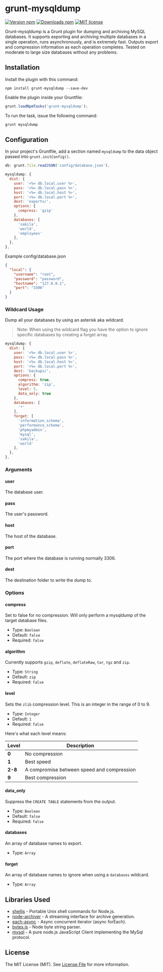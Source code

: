 # grunt-mysqldump

[![Version npm](https://img.shields.io/npm/v/grunt-mysqldump.svg)](https://www.npmjs.com/package/grunt-mysqldump)
[![Downloads npm](https://img.shields.io/npm/dt/grunt-mysqldump.svg)](https://www.npmjs.com/package/grunt-mysqldump)
[![MIT license](https://img.shields.io/npm/l/grunt-mysqldump.svg)](https://opensource.org/licenses/MIT)

Grunt-mysqldump is a Grunt plugin for dumping and archiving MySQL databases. It supports exporting and archiving multiple databases in a single operation, runs asynchronously, and is extremely fast. Outputs export and compression information as each operation completes. Tested on moderate to large size databases without any problems.

## Installation

Install the plugin with this command:

```shell
npm install grunt-mysqldump --save-dev
```

Enable the plugin inside your Gruntfile:

```js
grunt.loadNpmTasks('grunt-mysqldump');
```

To run the task, issue the following command:

```sh
grunt mysqldump
```

## Configuration

In your project's Gruntfile, add a section named `mysqldump` to the data object passed into `grunt.initConfig()`.

```js
db: grunt.file.readJSON('config/database.json'),    
```

```js  
mysqldump: {
  dist: {
    user: '<%= db.local.user %>',
    pass: '<%= db.local.pass %>',
    host: '<%= db.local.host %>',
    port: '<%= db.local.port %>',
    dest: 'exports/',
    options: {
      compress: 'gzip'
    },
    databases: [
      'sakila',
      'world',
      'employees'
    ],
  },
},
```

Example config/database.json

```json
{
  "local": {
    "username": "root",
    "password": "password",
    "hostname": "127.0.0.1",
    "port": "3306"
  }
}
```

### Wildcard Usage

Dump all your databases by using an asterisk aka wildcard. 

> Note: When using the wildcard flag you have the option to ignore specific databases by creating a forget array.

```js 
mysqldump: {
  dist: {
    user: '<%= db.local.user %>',
    pass: '<%= db.local.pass %>',
    host: '<%= db.local.host %>',
    port: '<%= db.local.port %>',
    dest: 'backups/',
    options: {
      compress: true,
      algorithm: 'zip',
      level: 5,
      data_only: true
    },
    databases: [
      '*'
    ],
    forget: [
      'information_schema',
      'performance_schema',
      'phpmyadmin',
      'mysql',
      'sakila',
      'world'
    ],
  },
},
```

### Arguments

#### user
The database user.

#### pass
The user's password.

#### host
The host of the database.

#### port
The port where the database is running normally 3306.

#### dest
The destination folder to write the dump to.

### Options

#### compress
Set to false for no compression. Will only perform a mysqldump of the target database files.
- Type: `Boolean`
- Default: `false`
- Required: `false`

#### algorithm
Currently supports `gzip`, `deflate`, `deflateRaw`, `tar`, `tgz` and `zip`.
- Type: `String`
- Default: `zip`
- Required: `false`

#### level
Sets the `zlib` compression level. This is an integer in the range of 0 to 9. 

- Type: `Integer`
- Default: `1`
- Required: `false`

Here's what each level means:

| Level | Description |
|-------|-------------|
| **0** | No compression |
| **1** | Best speed |
| **2-8** | A compromise between speed and compression |
| **9** | Best compression |

#### data_only
Suppress the `CREATE TABLE` statements from the output.
- Type: `Boolean`
- Default: `false`
- Required: `false`

#### databases
An array of database names to export. 
- Type: `Array`

#### forget
An array of database names to ignore when using a `databases` wildcard.
- Type: `Array`

## Libraries Used

+ [shelljs](https://github.com/arturadib/shelljs) - Portable Unix shell commands for Node.js.
+ [node-archiver](https://github.com/ctalkington/node-archiver) - A streaming interface for archive generation.
+ [each-async](https://github.com/sindresorhus/each-async) - Async concurrent iterator (async forEach).
+ [bytes.js](https://github.com/visionmedia/bytes.js) - Node byte string parser.
+ [mysql](https://github.com/felixge/node-mysql) - A pure node.js JavaScript Client implementing the MySql protocol.

## License

The MIT License (MIT). See [License File](LICENSE) for more information.
```